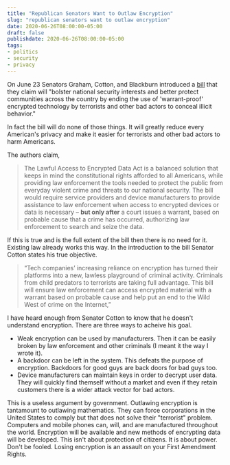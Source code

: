 ```yaml
---
title: "Republican Senators Want to Outlaw Encryption"
slug: "republican senators want to outlaw encryption"
date: 2020-06-26T08:00:00-05:00
draft: false
publishdate: 2020-06-26T08:00:00-05:00
tags:
- politics
- security
- privacy
---
```


On June 23 Senators Graham, Cotton, and Blackburn introduced a [bill][1] that they claim will "bolster national security interests and better protect communities across the country by ending the use of 'warrant-proof' encrypted technology by terrorists and other bad actors to conceal illicit behavior."

In fact the bill will do none of those things. It will greatly reduce every American's privacy and make it easier for terrorists and other bad actors to harm Americans.

The authors claim,

>The Lawful Access to Encrypted Data Act is a balanced solution that keeps in mind the constitutional rights afforded to all Americans, while providing law enforcement the tools needed to protect the public from everyday violent crime and threats to our national security. The bill would require service providers and device manufacturers to provide assistance to law enforcement when access to encrypted devices or data is necessary – **but only after** a court issues a warrant, based on probable cause that a crime has occurred, authorizing law enforcement to search and seize the data.  

If this is true and is the full extent of the bill then there is no need for it. Existing law already works this way. In the introduction to the bill Senator Cotton states his true objective.

>“Tech companies’ increasing reliance on encryption has turned their platforms into a new, lawless playground of criminal activity. Criminals from child predators to terrorists are taking full advantage. This bill will ensure law enforcement can access encrypted material with a warrant based on probable cause and help put an end to the Wild West of crime on the Internet,”

I have heard enough from Senator Cotton to know that he doesn't understand encryption. There are three ways to acheive his goal. 

- Weak encryption can be used by manufacturers. Then it can be easily broken by law enforcement and other criminals (I meant it the way I wrote it). 
- A backdoor can be left in the system. This defeats the purpose of encryption. Backdoors for good guys are back doors for bad guys too. 
- Device manufacturers can maintain keys in order to decrypt user data. They will quickly find themself without a market and even if they retain customers there is a wider attack vector for bad actors.

This is a useless argument by government. Outlawing encryption is tantamount to outlawing mathematics. They can force corporations in the United States to comply but that does not solve their "terrorist" problem. Computers and mobile phones can, will, and are manufactured throughout the world. Encryption will be available and new methods of encrypting data will be developed. This isn't about protection of citizens. It is about power. Don't be fooled. Losing encryption is an assault on your First Amendment Rights.

[1]: https://www.judiciary.senate.gov/press/rep/releases/graham-cotton-blackburn-introduce-balanced-solution-to-bolster-national-security-end-use-of-warrant-proof-encryption-that-shields-criminal-activity